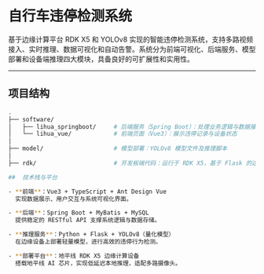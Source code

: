 #  自行车违停检测系统

基于边缘计算平台 RDK X5 和 YOLOv8 实现的智能违停检测系统，支持多路视频接入、实时推理、数据可视化和自动告警。系统分为前端可视化、后端服务、模型部署和设备端推理四大模块，具备良好的可扩展性和实用性。

---

##  项目结构

```bash
.
├── software/
│   ├── lihua_springboot/     # 后端服务（Spring Boot）：处理业务逻辑与数据接口
│   └── lihua_vue/            # 前端页面（Vue3）：展示违停记录与设备状态
│
├── model/                    # 模型部署：YOLOv8 模型文件及推理脚本
│
├── rdk/                      # 开发板端代码：运行于 RDK X5，基于 Flask 的边缘推理服务

##  技术栈与平台

- **前端**：Vue3 + TypeScript + Ant Design Vue  
  实现数据展示、用户交互与系统可视化界面。

- **后端**：Spring Boot + MyBatis + MySQL  
  提供稳定的 RESTful API 支撑系统逻辑与数据存储。

- **推理服务**：Python + Flask + YOLOv8（量化模型）  
  在边缘设备上部署轻量模型，进行高效的违停行为检测。

- **部署平台**：地平线 RDK X5 边缘计算设备  
  搭载地平线 AI 芯片，实现低延迟本地推理，适配多路摄像头。

